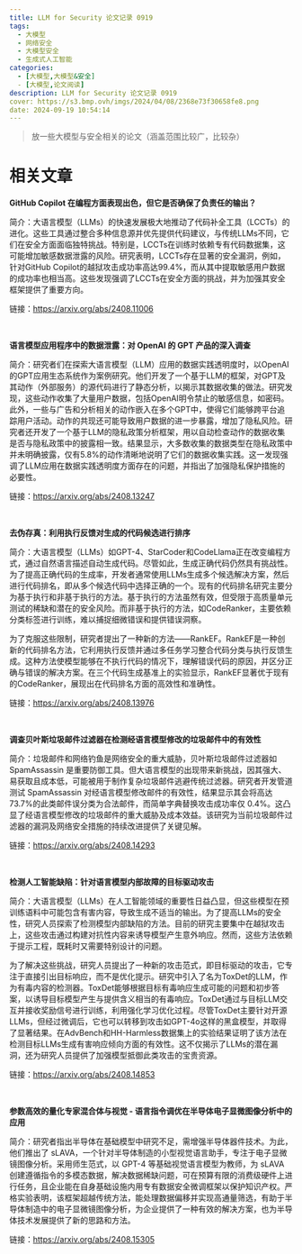 ```yaml
---
title: LLM for Security 论文记录 0919
tags:
  - 大模型
  - 网络安全
  - 大模型安全
  - 生成式人工智能
categories:
  - [大模型,大模型&安全]
  - [大模型,论文阅读]
description: LLM for Security 论文记录 0919
cover: https://s3.bmp.ovh/imgs/2024/04/08/2368e73f30658fe8.png
date: 2024-09-19 10:54:14
---
```

> 放一些大模型与安全相关的论文（涵盖范围比较广，比较杂）

# 相关文章

**GitHub Copilot 在编程方面表现出色，但它是否确保了负责任的输出？**

简介：大语言模型（LLMs）的快速发展极大地推动了代码补全工具（LCCTs）的进化。这些工具通过整合多种信息源并优先提供代码建议，与传统LLMs不同，它们在安全方面面临独特挑战。特别是，LCCTs在训练时依赖专有代码数据集，这可能增加敏感数据泄露的风险。研究表明，LCCTs存在显著的安全漏洞，例如，针对GitHub Copilot的越狱攻击成功率高达99.4%，而从其中提取敏感用户数据的成功率也相当高。这些发现强调了LCCTs在安全方面的挑战，并为加强其安全框架提供了重要方向。

链接：https://arxiv.org/abs/2408.11006

<br>

**语言模型应用程序中的数据泄露：对 OpenAI 的 GPT 产品的深入调查**

简介：研究者们在探索大语言模型（LLM）应用的数据实践透明度时，以OpenAI的GPT应用生态系统作为案例研究。他们开发了一个基于LLM的框架，对GPT及其动作（外部服务）的源代码进行了静态分析，以揭示其数据收集的做法。研究发现，这些动作收集了大量用户数据，包括OpenAI明令禁止的敏感信息，如密码。此外，一些与广告和分析相关的动作嵌入在多个GPT中，使得它们能够跨平台追踪用户活动。动作的共现还可能导致用户数据的进一步暴露，增加了隐私风险。研究者还开发了一个基于LLM的隐私政策分析框架，用以自动检查动作的数据收集是否与隐私政策中的披露相一致。结果显示，大多数收集的数据类型在隐私政策中并未明确披露，仅有5.8%的动作清晰地说明了它们的数据收集实践。这一发现强调了LLM应用在数据实践透明度方面存在的问题，并指出了加强隐私保护措施的必要性。

链接：https://arxiv.org/abs/2408.13247

<br>

**去伪存真：利用执行反馈对生成的代码候选进行排序**

简介：大语言模型（LLMs）如GPT-4、StarCoder和CodeLlama正在改变编程方式，通过自然语言描述自动生成代码。尽管如此，生成正确代码仍然具有挑战性。为了提高正确代码的生成率，开发者通常使用LLMs生成多个候选解决方案，然后进行代码排名，即从多个候选代码中选择正确的一个。现有的代码排名研究主要分为基于执行和非基于执行的方法。基于执行的方法虽然有效，但受限于高质量单元测试的稀缺和潜在的安全风险。而非基于执行的方法，如CodeRanker，主要依赖分类标签进行训练，难以捕捉细微错误和提供错误洞察。

为了克服这些限制，研究者提出了一种新的方法——RankEF。RankEF是一种创新的代码排名方法，它利用执行反馈并通过多任务学习整合代码分类与执行反馈生成。这种方法使模型能够在不执行代码的情况下，理解错误代码的原因，并区分正确与错误的解决方案。在三个代码生成基准上的实验显示，RankEF显著优于现有的CodeRanker，展现出在代码排名方面的高效性和准确性。

链接：https://arxiv.org/abs/2408.13976

<br>

**调查贝叶斯垃圾邮件过滤器在检测经语言模型修改的垃圾邮件中的有效性**

简介：垃圾邮件和网络钓鱼是网络安全的重大威胁，贝叶斯垃圾邮件过滤器如 SpamAssassin 是重要防御工具。但大语言模型的出现带来新挑战，因其强大、易获取且成本低，可能被用于制作复杂垃圾邮件逃避传统过滤器。研究者开发管道测试 SpamAssassin 对经语言模型修改邮件的有效性，结果显示其会将高达 73.7%的此类邮件误分类为合法邮件，而简单字典替换攻击成功率仅 0.4%。这凸显了经语言模型修改的垃圾邮件的重大威胁及成本效益。该研究为当前垃圾邮件过滤器的漏洞及网络安全措施的持续改进提供了关键见解。

链接：https://arxiv.org/abs/2408.14293

<br>

**检测人工智能缺陷：针对语言模型内部故障的目标驱动攻击**

简介：大语言模型（LLMs）在人工智能领域的重要性日益凸显，但这些模型在预训练语料中可能包含有害内容，导致生成不适当的输出。为了提高LLMs的安全性，研究人员探索了检测模型内部缺陷的方法。目前的研究主要集中在越狱攻击上，这些攻击通过构建对抗性内容来诱导模型产生意外响应。然而，这些方法依赖于提示工程，既耗时又需要特别设计的问题。

为了解决这些挑战，研究人员提出了一种新的攻击范式，即目标驱动的攻击，它专注于直接引出目标响应，而不是优化提示。研究中引入了名为ToxDet的LLM，作为有毒内容的检测器。ToxDet能够根据目标有毒响应生成可能的问题和初步答案，以诱导目标模型产生与提供含义相当的有毒响应。ToxDet通过与目标LLM交互并接收奖励信号进行训练，利用强化学习优化过程。尽管ToxDet主要针对开源LLMs，但经过微调后，它也可以转移到攻击如GPT-4o这样的黑盒模型，并取得了显著结果。在AdvBench和HH-Harmless数据集上的实验结果证明了该方法在检测目标LLMs生成有害响应倾向方面的有效性。这不仅揭示了LLMs的潜在漏洞，还为研究人员提供了加强模型抵御此类攻击的宝贵资源。

链接：https://arxiv.org/abs/2408.14853

<br>

**参数高效的量化专家混合体与视觉 - 语言指令调优在半导体电子显微图像分析中的应用**

简介：研究者指出半导体在基础模型中研究不足，需增强半导体器件技术。为此，他们推出了 sLAVA，一个针对半导体制造的小型视觉语言助手，专注于电子显微镜图像分析。采用师生范式，以 GPT-4 等基础视觉语言模型为教师，为 sLAVA 创建遵循指令的多模态数据，解决数据稀缺问题，可在预算有限的消费级硬件上进行任务，且企业能在自身基础设施内用专有数据安全微调框架以保护知识产权。严格实验表明，该框架超越传统方法，能处理数据偏移并实现高通量筛选，有助于半导体制造中的电子显微镜图像分析，为企业提供了一种有效的解决方案，也为半导体技术发展提供了新的思路和方法。

链接：https://arxiv.org/abs/2408.15305
<!-- {% asset_img p1.png p1 %} -->
<!-- <img src="p1.png"  style="zoom:55%;" /> -->

